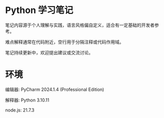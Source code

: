 # Python 学习笔记

笔记内容源于个人理解与实践，语言风格偏自定义，适合有一定基础的开发者参考。

难点解释通常在代码附近，空行用于分隔注释或代码作用域。

笔记持续更新中，欢迎提出建议或交流讨论。

# 环境

编辑器: PyCharm 2024.1.4 (Professional Edition)

解释器: Python 3.10.11

node.js: 21.7.3